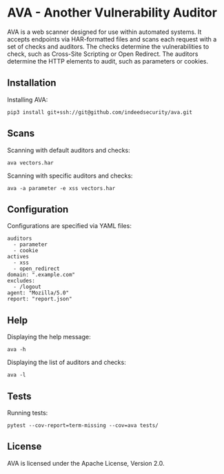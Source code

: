 # AVA - Another Vulnerability Auditor
AVA is a web scanner designed for use within automated systems. It accepts endpoints via HAR-formatted files and scans
each request with a set of checks and auditors. The checks determine the vulnerabilities to check, such as Cross-Site 
Scripting or Open Redirect. The auditors determine the HTTP elements to audit, such as parameters or cookies.

## Installation
Installing AVA:
```
pip3 install git+ssh://git@github.com/indeedsecurity/ava.git
```

## Scans
Scanning with default auditors and checks:
```
ava vectors.har
```

Scanning with specific auditors and checks:
```
ava -a parameter -e xss vectors.har
```

## Configuration
Configurations are specified via YAML files:
```
auditors
  - parameter
  - cookie
actives
  - xss
  - open_redirect
domain: ".example.com"
excludes:
  - /logout
agent: "Mozilla/5.0"
report: "report.json"
```

## Help
Displaying the help message:
```
ava -h
```

Displaying the list of auditors and checks:
```
ava -l
```

## Tests
Running tests:
```
pytest --cov-report=term-missing --cov=ava tests/
```

## License
AVA is licensed under the Apache License, Version 2.0.